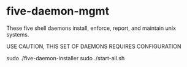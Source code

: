five-daemon-mgmt
================

These five shell daemons install, enforce, report, and maintain unix systems.

USE CAUTION, THIS SET OF DAEMONS REQUIRES CONFIGURATION

sudo ./five-daemon-installer
sudo ./start-all.sh
